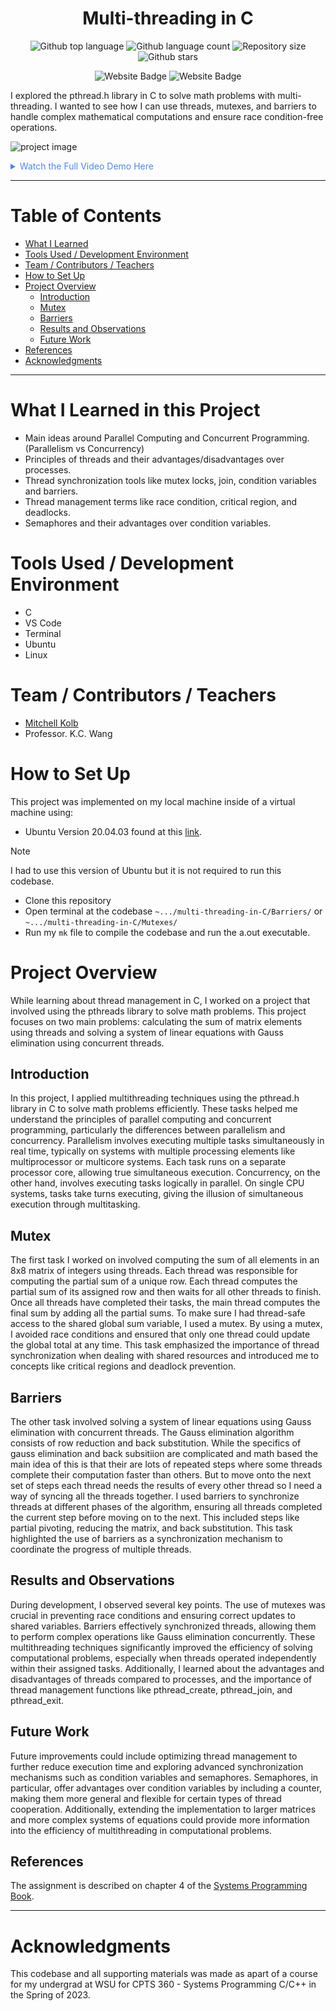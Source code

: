 


<h1 align="center">Multi-threading in C</h1>

<p align="center">
  <img alt="Github top language" src="https://img.shields.io/github/languages/top/mitchellkolb/threading-in-C?color=01518D">

  <img alt="Github language count" src="https://img.shields.io/github/languages/count/mitchellkolb/threading-in-C?color=01518D">

  <img alt="Repository size" src="https://img.shields.io/github/repo-size/mitchellkolb/threading-in-C?color=01518D">

  <img alt="Github stars" src="https://img.shields.io/github/stars/mitchellkolb/threading-in-C?color=01518D" />
</p>

<p align="center">
<img
    src="https://img.shields.io/badge/Programming Language-%2300599b?style=for-the-badge&logo=C&logoColor=white"
    alt="Website Badge" />
<img
    src="https://img.shields.io/badge/Linux-D5A72A?style=for-the-badge&logo=Linux&logoColor=white"
    alt="Website Badge" />
</p>

I explored the pthread.h library in C to solve math problems with multi-threading. I wanted to see how I can use threads, mutexes, and barriers to handle complex mathematical computations and ensure race condition-free operations.  



![project image](resources/image1.png)

<details>
<summary style="color:#5087dd">Watch the Full Video Demo Here</summary>

[![Full Video Demo Here](https://img.youtube.com/vi/VidKEY/0.jpg)](https://www.youtube.com/watch?v=VidKEY)

</details>

---


# Table of Contents
- [What I Learned](#what-i-learned-in-this-project)
- [Tools Used / Development Environment](#tools-used--development-environment)
- [Team / Contributors / Teachers](#team--contributors--teachers)
- [How to Set Up](#how-to-set-up)
- [Project Overview](#project-overview)
  - [Introduction](#introduction)
  - [Mutex](#mutex)
  - [Barriers](#barriers)
  - [Results and Observations](#results-and-observations)
  - [Future Work](#future-work)
- [References](#references)
- [Acknowledgments](#acknowledgments)

---




# What I Learned in this Project
- Main ideas around Parallel Computing and Concurrent Programming. (Parallelism vs Concurrency)
- Principles of threads and their advantages/disadvantages over processes.
- Thread synchronization tools like mutex locks, join, condition variables and barriers. 
- Thread management terms like race condition, critical region, and deadlocks.
- Semaphores and their advantages over condition variables.




# Tools Used / Development Environment
- C
- VS Code
- Terminal
- Ubuntu
- Linux





# Team / Contributors / Teachers
- [Mitchell Kolb](https://github.com/mitchellkolb)
- Professor. K.C. Wang





# How to Set Up
This project was implemented on my local machine inside of a virtual machine using:
- Ubuntu Version 20.04.03 found at this [link](http://lt.releases.ubuntu.com/20.04.3/).
> [!NOTE]
> I had to use this version of Ubuntu but it is not required to run this codebase. 
- Clone this repository 
- Open terminal at the codebase `~.../multi-threading-in-C/Barriers/` or `~.../multi-threading-in-C/Mutexes/`
- Run my `mk` file to compile the codebase and run the a.out executable.





# Project Overview
While learning about thread management in C, I worked on a project that involved using the pthreads library to solve math problems. This project focuses on two main problems: calculating the sum of matrix elements using threads and solving a system of linear equations with Gauss elimination using concurrent threads.

## Introduction
In this project, I applied multithreading techniques using the pthread.h library in C to solve math problems efficiently. These tasks helped me understand the principles of parallel computing and concurrent programming, particularly the differences between parallelism and concurrency. Parallelism involves executing multiple tasks simultaneously in real time, typically on systems with multiple processing elements like multiprocessor or multicore systems. Each task runs on a separate processor core, allowing true simultaneous execution. Concurrency, on the other hand, involves executing tasks logically in parallel. On single CPU systems, tasks take turns executing, giving the illusion of simultaneous execution through multitasking. 

## Mutex
The first task I worked on involved computing the sum of all elements in an 8x8 matrix of integers using threads. Each thread was responsible for computing the partial sum of a unique row. Each thread computes the partial sum of its assigned row and then waits for all other threads to finish. Once all threads have completed their tasks, the main thread computes the final sum by adding all the partial sums. To make sure I had thread-safe access to the shared global sum variable, I used a mutex. By using a mutex, I avoided race conditions and ensured that only one thread could update the global total at any time. This task emphasized the importance of thread synchronization when dealing with shared resources and introduced me to concepts like critical regions and deadlock prevention.

## Barriers
The other task involved solving a system of linear equations using Gauss elimination with concurrent threads. The Gauss elimination algorithm consists of row reduction and back substitution. While the specifics of gauss elimination and back subsitiion are complicated and math based the main idea of this is that their are lots of repeated steps where some threads complete their computation faster than others. But to move onto the next set of steps each thread needs the results of every other thread so I need a way of syncing all the threads together. I used barriers to synchronize threads at different phases of the algorithm, ensuring all threads completed the current step before moving on to the next. This included steps like partial pivoting, reducing the matrix, and back substitution. This task highlighted the use of barriers as a synchronization mechanism to coordinate the progress of multiple threads.

## Results and Observations
During development, I observed several key points. The use of mutexes was crucial in preventing race conditions and ensuring correct updates to shared variables. Barriers effectively synchronized threads, allowing them to perform complex operations like Gauss elimination concurrently. These multithreading techniques significantly improved the efficiency of solving computational problems, especially when threads operated independently within their assigned tasks. Additionally, I learned about the advantages and disadvantages of threads compared to processes, and the importance of thread management functions like pthread_create, pthread_join, and pthread_exit.

## Future Work
Future improvements could include optimizing thread management to further reduce execution time and exploring advanced synchronization mechanisms such as condition variables and semaphores. Semaphores, in particular, offer advantages over condition variables by including a counter, making them more general and flexible for certain types of thread cooperation. Additionally, extending the implementation to larger matrices and more complex systems of equations could provide more information into the efficiency of multithreading in computational problems.

## References
The assignment is described on chapter 4 of the [Systems Programming Book](https://link.springer.com/book/10.1007/978-3-319-92429-8).



--- 
# Acknowledgments
This codebase and all supporting materials was made as apart of a course for my undergrad at WSU for CPTS 360 - Systems Programming C/C++ in the Spring of 2023. 

